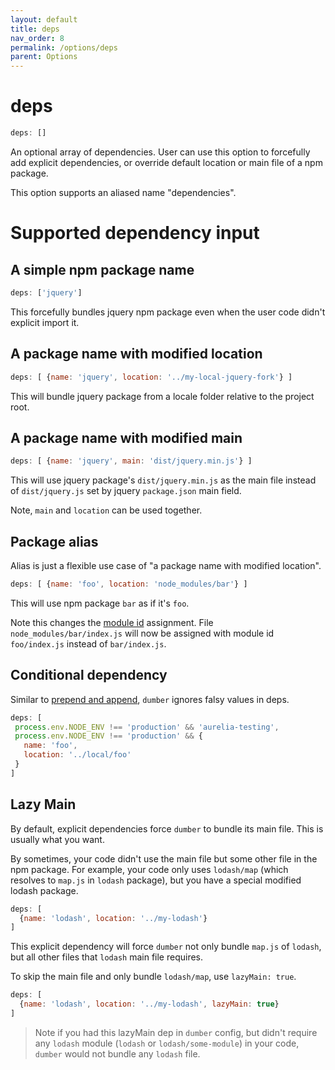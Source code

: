 ```yaml
---
layout: default
title: deps
nav_order: 8
permalink: /options/deps
parent: Options
---
```


# deps

```js
deps: []
```

An optional array of dependencies. User can use this option to forcefully add explicit dependencies, or override default location or main file of a npm package.

This option supports an aliased name "dependencies".

# Supported dependency input

## A simple npm package name

```js
deps: ['jquery']
```

This forcefully bundles jquery npm package even when the user code didn't explicit import it.

## A package name with modified location

```js
deps: [ {name: 'jquery', location: '../my-local-jquery-fork'} ]
```

This will bundle jquery package from a locale folder relative to the project root.

## A package name with modified main

```js
deps: [ {name: 'jquery', main: 'dist/jquery.min.js'} ]
```

This will use jquery package's `dist/jquery.min.js` as the main file instead of `dist/jquery.js` set by jquery `package.json` main field.

Note, `main` and `location` can be used together.

## Package alias

Alias is just a flexible use case of "a package name with modified location".

```js
deps: [ {name: 'foo', location: 'node_modules/bar'} ]
```

This will use npm package `bar` as if it's `foo`.

Note this changes the [module id](../resources#above-surface-module-id) assignment. File `node_modules/bar/index.js` will now be assigned with module id `foo/index.js` instead of `bar/index.js`.

## Conditional dependency

Similar to [prepend and append](./prepend-and-append), `dumber` ignores falsy values in deps.

```js
deps: [
 process.env.NODE_ENV !== 'production' && 'aurelia-testing',
 process.env.NODE_ENV !== 'production' && {
   name: 'foo',
   location: '../local/foo'
 }
]
```

## Lazy Main

By default, explicit dependencies force `dumber` to bundle its main file. This is usually what you want.

By sometimes, your code didn't use the main file but some other file in the npm package. For example, your code only uses `lodash/map` (which resolves to `map.js` in `lodash` package), but you have a special modified lodash package.

```js
deps: [
  {name: 'lodash', location: '../my-lodash'}
]
```

This explicit dependency will force `dumber` not only bundle `map.js` of `lodash`, but all other files that `lodash` main file requires.

To skip the main file and only bundle `lodash/map`, use `lazyMain: true`.

```js
deps: [
  {name: 'lodash', location: '../my-lodash', lazyMain: true}
]
```

> Note if you had this lazyMain dep in `dumber` config, but didn't require any `lodash` module (`lodash` or `lodash/some-module`) in your code, `dumber` would not bundle any `lodash` file.

